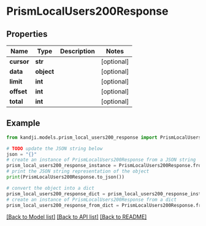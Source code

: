 # PrismLocalUsers200Response


## Properties

Name | Type | Description | Notes
------------ | ------------- | ------------- | -------------
**cursor** | **str** |  | [optional] 
**data** | **object** |  | [optional] 
**limit** | **int** |  | [optional] 
**offset** | **int** |  | [optional] 
**total** | **int** |  | [optional] 

## Example

```python
from kandji.models.prism_local_users200_response import PrismLocalUsers200Response

# TODO update the JSON string below
json = "{}"
# create an instance of PrismLocalUsers200Response from a JSON string
prism_local_users200_response_instance = PrismLocalUsers200Response.from_json(json)
# print the JSON string representation of the object
print(PrismLocalUsers200Response.to_json())

# convert the object into a dict
prism_local_users200_response_dict = prism_local_users200_response_instance.to_dict()
# create an instance of PrismLocalUsers200Response from a dict
prism_local_users200_response_from_dict = PrismLocalUsers200Response.from_dict(prism_local_users200_response_dict)
```
[[Back to Model list]](../README.md#documentation-for-models) [[Back to API list]](../README.md#documentation-for-api-endpoints) [[Back to README]](../README.md)


